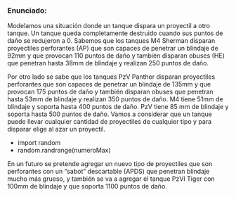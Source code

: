 ### Enunciado:

Modelamos una situación donde un tanque dispara un proyectil a otro tanque. Un tanque
queda completamente destruido cuando sus puntos de daño se redujeron a 0.
Sabemos que los tanques M4 Sherman disparan proyectiles perforantes (AP) que son
capaces de penetrar un blindaje de 92mm y que provocan 110 puntos de daño y también
disparan obuses (HE) que penetran hasta 38mm de blindaje y realizan 250 puntos de
daño.

Por otro lado se sabe que los tanques PzV Panther disparan proyectiles perforantes que
son capaces de penetrar un blindaje de 135mm y que provocan 175 puntos de daño y
también disparan obuses que penetran hasta 53mm de blindaje y realizan 350 puntos de
daño. M4 tiene 51mm de blindaje y soporta hasta 400 puntos de daño. PzV tiene 85 mm
de blindaje y soporta hasta 500 puntos de daño. Vamos a considerar que un tanque
puede llevar cualquier cantidad de proyectiles de cualquier tipo y para disparar elige al
azar un proyectil.

- import random
- random.randrange(numeroMax)

En un futuro se pretende agregar un nuevo tipo de proyectiles que son perforantes con un
“sabot” descartable (APDS) que penetran blindaje mucho más grueso, y también se va a
agregar el tanque PzVI Tiger con 100mm de blindaje y que soporta 1100 puntos de daño.